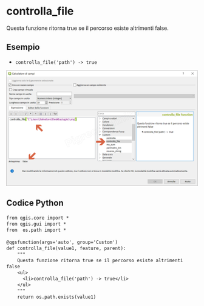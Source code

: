 # controlla_file

Questa funzione ritorna true se il percorso esiste altrimenti false.

## Esempio

* `controlla_file('path') -> true `

![](../../img/custom/controlla_file1.png)

## Codice Python

```
from qgis.core import *
from qgis.gui import *
from  os.path import *

@qgsfunction(args='auto', group='Custom')
def controlla_file(value1, feature, parent):
	""" 
	Questa funzione ritorna true se il percorso esiste altrimenti false
	<ul>
      <li>controlla_file('path') -> true</li>
    </ul>
	"""
	return os.path.exists(value1)
```